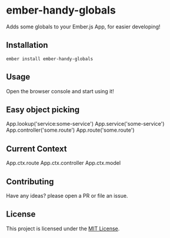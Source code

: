 ember-handy-globals
==============================================================================

Adds some globals to your Ember.js App, for easier developing!


Installation
------------------------------------------------------------------------------

```
ember install ember-handy-globals
```


Usage
------------------------------------------------------------------------------

Open the browser console and start using it!

## Easy object picking
App.lookup('service:some-service')
App.service('some-service')
App.controller('some.route')
App.route('some.route')

## Current Context
App.ctx.route
App.ctx.controller
App.ctx.model


Contributing
------------------------------------------------------------------------------

Have any ideas? please open a PR or file an issue.


License
------------------------------------------------------------------------------

This project is licensed under the [MIT License](LICENSE.md).

